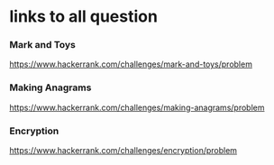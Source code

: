 # links to all question

### Mark and Toys
https://www.hackerrank.com/challenges/mark-and-toys/problem

### Making Anagrams
https://www.hackerrank.com/challenges/making-anagrams/problem

### Encryption
https://www.hackerrank.com/challenges/encryption/problem
